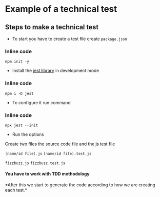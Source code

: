 # Example of a technical test

## Steps to make a technical test

- To start you have to create a test file create `package.json`

### Inline code

`npm init -y`

- Install the [jest library](https://jestjs.io/) in development mode

### Inline code

`npm i -D jest`

- To configure it run command

### Inline code

`npx jest --init`

- Run the options

Create two files the source code file and the js test file

`(name/id file).js` `(name/id file).test.js`

`fizzbuzz.js` `fizzbuzz.test.js`

#### You have to work with TDD methodology

\*After this we start to generate the code according to how we are creating each test.\*

